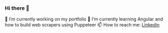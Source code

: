 ### Hi there 👋

🔭 I’m currently working on my portfolio
🌱 I’m currently learning Angular and how to build web scrapers using Puppeteer
📫 How to reach me: [Linkedin](https://www.linkedin.com/in/jakub-ślęzak-542721269/)

<!--
**jk-slezak/jk-slezak** is a ✨ _special_ ✨ repository because its `README.md` (this file) appears on your GitHub profile.

Here are some ideas to get you started:

- 🔭 I’m currently working on ...
- 🌱 I’m currently learning ...
- 👯 I’m looking to collaborate on ...
- 🤔 I’m looking for help with ...
- 💬 Ask me about ...
- 📫 How to reach me: ...
- 😄 Pronouns: ...
- ⚡ Fun fact: ...
-->
